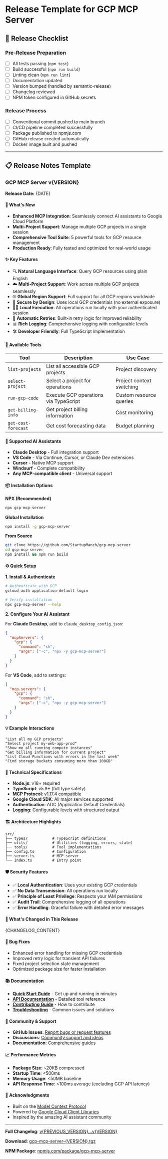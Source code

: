 # Release Template for GCP MCP Server

## 🚀 Release Checklist

### Pre-Release Preparation

- [ ] All tests passing (`npm test`)
- [ ] Build successful (`npm run build`)
- [ ] Linting clean (`npm run lint`)
- [ ] Documentation updated
- [ ] Version bumped (handled by semantic-release)
- [ ] Changelog reviewed
- [ ] NPM token configured in GitHub secrets

### Release Process

- [ ] Conventional commit pushed to main branch
- [ ] CI/CD pipeline completed successfully
- [ ] Package published to npmjs.com
- [ ] GitHub release created automatically
- [ ] Docker image built and pushed

---

## 📋 Release Notes Template

### GCP MCP Server v{VERSION}

**Release Date:** {DATE}

#### 🎯 What's New

- **Enhanced MCP Integration**: Seamlessly connect AI assistants to Google Cloud Platform
- **Multi-Project Support**: Manage multiple GCP projects in a single session
- **Comprehensive Tool Suite**: 5 powerful tools for GCP resource management
- **Production Ready**: Fully tested and optimized for real-world usage

#### ✨ Key Features

- 🔍 **Natural Language Interface**: Query GCP resources using plain English
- ☁️ **Multi-Project Support**: Work across multiple GCP projects seamlessly
- 🌐 **Global Region Support**: Full support for all GCP regions worldwide
- 🔐 **Secure by Design**: Uses local GCP credentials (no external exposure)
- 🏃‍♂️ **Local Execution**: All operations run locally with your authenticated session
- 🔄 **Automatic Retries**: Built-in retry logic for improved reliability
- 📊 **Rich Logging**: Comprehensive logging with configurable levels
- 🛠️ **Developer Friendly**: Full TypeScript implementation

#### 🔧 Available Tools

| Tool                | Description                           | Use Case                  |
| ------------------- | ------------------------------------- | ------------------------- |
| `list-projects`     | List all accessible GCP projects      | Project discovery         |
| `select-project`    | Select a project for operations       | Project context switching |
| `run-gcp-code`      | Execute GCP operations via TypeScript | Custom resource queries   |
| `get-billing-info`  | Get project billing information       | Cost monitoring           |
| `get-cost-forecast` | Get cost forecasting data             | Budget planning           |

#### 🎨 Supported AI Assistants

- **Claude Desktop** - Full integration support
- **VS Code** - Via Continue, Cursor, or Claude Dev extensions
- **Cursor** - Native MCP support
- **Windsurf** - Complete compatibility
- **Any MCP-compatible client** - Universal support

#### 📦 Installation Options

**NPX (Recommended)**

```bash
npx gcp-mcp-server
```

**Global Installation**

```bash
npm install -g gcp-mcp-server
```

**From Source**

```bash
git clone https://github.com/StartupManch/gcp-mcp-server
cd gcp-mcp-server
npm install && npm run build
```

#### ⚙️ Quick Setup

**1. Install & Authenticate**

```bash
# Authenticate with GCP
gcloud auth application-default login

# Verify installation
npx gcp-mcp-server --help
```

**2. Configure Your AI Assistant**

For **Claude Desktop**, add to `claude_desktop_config.json`:

```json
{
  "mcpServers": {
    "gcp": {
      "command": "sh",
      "args": ["-c", "npx -y gcp-mcp-server"]
    }
  }
}
```

For **VS Code**, add to settings:

```json
{
  "mcp.servers": {
    "gcp": {
      "command": "sh",
      "args": ["-c", "npx -y gcp-mcp-server"]
    }
  }
}
```

#### 💡 Example Interactions

```
"List all my GCP projects"
"Select project my-web-app-prod"
"Show me all running compute instances"
"Get billing information for current project"
"List Cloud Functions with errors in the last week"
"Find storage buckets consuming more than 100GB"
```

#### 🔧 Technical Specifications

- **Node.js**: v18+ required
- **TypeScript**: v5.9+ (full type safety)
- **MCP Protocol**: v1.17.4 compatible
- **Google Cloud SDK**: All major services supported
- **Authentication**: ADC (Application Default Credentials)
- **Logging**: Configurable levels with structured output

#### 🏗️ Architecture Highlights

```
src/
├── types/           # TypeScript definitions
├── utils/           # Utilities (logging, errors, state)
├── tools/           # Tool implementations
├── config.ts        # Configuration
├── server.ts        # MCP server
└── index.ts         # Entry point
```

#### 🛡️ Security Features

- ✅ **Local Authentication**: Uses your existing GCP credentials
- ✅ **No Data Transmission**: All operations run locally
- ✅ **Principle of Least Privilege**: Respects your IAM permissions
- ✅ **Audit Trail**: Comprehensive logging of all operations
- ✅ **Error Handling**: Graceful failure with detailed error messages

#### 🔄 What's Changed in This Release

{CHANGELOG_CONTENT}

#### 🐛 Bug Fixes

- Enhanced error handling for missing GCP credentials
- Improved retry logic for transient API failures
- Fixed project selection state management
- Optimized package size for faster installation

#### 📚 Documentation

- **[Quick Start Guide](README.md)** - Get up and running in minutes
- **[API Documentation](docs/API.md)** - Detailed tool reference
- **[Contributing Guide](CONTRIBUTING.md)** - How to contribute
- **[Troubleshooting](docs/TROUBLESHOOTING.md)** - Common issues and solutions

#### 🤝 Community & Support

- **GitHub Issues**: [Report bugs or request features](https://github.com/StartupManch/gcp-mcp-server/issues)
- **Discussions**: [Community support and ideas](https://github.com/StartupManch/gcp-mcp-server/discussions)
- **Documentation**: [Comprehensive guides](https://github.com/StartupManch/gcp-mcp-server/docs)

#### 📈 Performance Metrics

- **Package Size**: ~20KB compressed
- **Startup Time**: <500ms
- **Memory Usage**: <50MB baseline
- **API Response Time**: <100ms average (excluding GCP API latency)

#### 🙏 Acknowledgments

- Built on the [Model Context Protocol](https://github.com/modelcontextprotocol/servers)
- Powered by [Google Cloud Client Libraries](https://cloud.google.com/nodejs/docs/reference)
- Inspired by the amazing AI assistant community

---

**Full Changelog**: [v{PREVIOUS_VERSION}...v{VERSION}](https://github.com/StartupManch/gcp-mcp-server/compare/v{PREVIOUS_VERSION}...v{VERSION})

**Download**: [gcp-mcp-server-{VERSION}.tgz](https://github.com/StartupManch/gcp-mcp-server/releases/download/v{VERSION}/gcp-mcp-server-{VERSION}.tgz)

**NPM Package**: [npmjs.com/package/gcp-mcp-server](https://www.npmjs.com/package/gcp-mcp-server)
